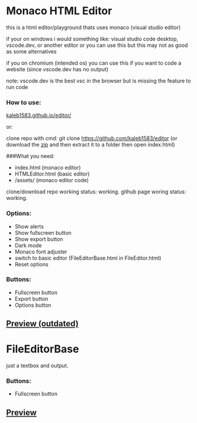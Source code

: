 # Monaco HTML Editor

this is a html editor/playground thats uses monaco (visual studio editor)

if your on windows
  i would something like: visual studio code desktop, vscode.dev, or another editor
  or you can use this but this may not as good as some alternatives

if you on chromium (intended os)
  you can use this if you want to code a website (since vscode.dev has no output)

note: vscode.dev is the best vsc in the browser but is missing the feature to run code

### How to use:
 [kaleb1583.github.io/editor/](https://kaleb1583.github.io/editor/)

or:

clone repo with cmd: git clone https://github.com/kaleb1583/editor
(or download the [zip](https://github.com/Kaleb1583/editor/archive/refs/heads/main.zip) and then extract it to a folder then open index.html)

###What you need:
  - index.html (monaco editor)
  - HTMLEditor.html (basic editor)
  - /assets/ (monaco editor code)


clone/download repo working status: working.
github page woring status: working.


### Options:
- Show alerts
- Show fullscreen button
- Show export button
- Dark mode
- Monaco font adjuster
- switch to basic editor (FileEditorBase.html in FileEditor.html)
- Reset options

### Buttons:
- Fullscreen button
- Export button
- Options button

[Preview (outdated)](https://github.com/Kaleb1583/editor/blob/main/previews/WithMonaco.png)
---

# FileEditorBase

just a textbox and output.

### Buttons:
- Fullscreen button

[Preview](https://github.com/Kaleb1583/editor/blob/main/p/WithoutMonaco.png)
---

